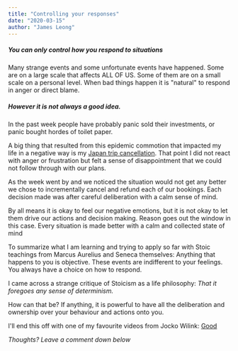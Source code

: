```yaml
---
title: "Controlling your responses"
date: "2020-03-15"
author: "James Leong"
---
```


##### _You can only control how you respond to situations_

Many strange events and some unfortunate events have happened. Some are on a large scale that affects ALL OF US. Some of them are on a small scale on a personal level. When bad things happen it is "natural" to respond in anger or direct blame.

##### However it is not always a good idea.

In the past week people have probably panic sold their investments, or panic bought hordes of toilet paper.

A big thing that resulted from this epidemic commotion that impacted my life in a negative way is my [Japan trip cancellation](https://pacedprogress.com/unforunate_events/). That point I did not react with anger or frustration but felt a sense of disappointment that we could not follow through with our plans.

As the week went by and we noticed the situation would not get any better we chose to incrementally cancel and refund each of our bookings. Each decision made was after careful deliberation with a calm sense of mind.

By all means it is okay to feel our negative emotions, but it is not okay to let them drive our actions and decision making. Reason goes out the window in this case. Every situation is made better with a calm and collected state of mind

To summarize what I am learning and trying to apply so far with Stoic teachings from Marcus Aurelius and Seneca themselves: Anything that happens to you is objective. These events are indifferent to your feelings. You always have a choice on how to respond.

I came across a strange critique of Stoicism as a life philosophy: _That it foregoes any sense of determinism._

How can that be? If anything, it is powerful to have all the deliberation and ownership over your behaviour and actions onto you.

I'll end this off with one of my favourite videos from Jocko Wilink: [Good](https://www.youtube.com/watch?v=IdTMDpizis8)

_Thoughts? Leave a comment down below_
